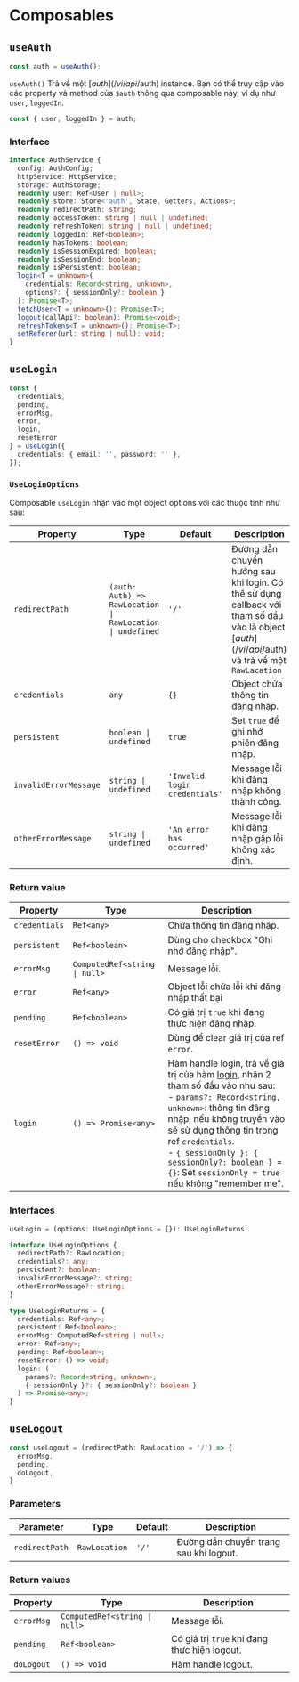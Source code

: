 # Composables

## `useAuth`

```ts
const auth = useAuth();
```

`useAuth()` Trả về một [$auth](/vi/api/$auth) instance. Bạn có thể truy cập vào các property và method của `$auth` thông qua composable này, ví dụ như `user`, `loggedIn`.

```ts
const { user, loggedIn } = auth;
```

### Interface

```ts
interface AuthService {
  config: AuthConfig;
  httpService: HttpService;
  storage: AuthStorage;
  readonly user: Ref<User | null>;
  readonly store: Store<'auth', State, Getters, Actions>;
  readonly redirectPath: string;
  readonly accessToken: string | null | undefined;
  readonly refreshToken: string | null | undefined;
  readonly loggedIn: Ref<boolean>;
  readonly hasTokens: boolean;
  readonly isSessionExpired: boolean;
  readonly isSessionEnd: boolean;
  readonly isPersistent: boolean;
  login<T = unknown>(
    credentials: Record<string, unknown>,
    options?: { sessionOnly?: boolean }
  ): Promise<T>;
  fetchUser<T = unknown>(): Promise<T>;
  logout(callApi?: boolean): Promise<void>;
  refreshTokens<T = unknown>(): Promise<T>;
  setReferer(url: string | null): void;
}
```

## `useLogin`

```ts
const {
  credentials,
  pending,
  errorMsg,
  error,
  login,
  resetError
} = useLogin({
  credentials: { email: '', password: '' },
});
```

### `UseLoginOptions`

Composable `useLogin` nhận vào một object options với các thuộc tính như sau:

| Property | Type | Default | Description |
| --- | --- | --- | --- |
| `redirectPath` | `(auth: Auth) => RawLocation \| RawLocation \| undefined` | `'/'` | Đường dẫn chuyển hướng sau khi login. Có thể sử dụng callback với tham số đầu vào là object [$auth](/vi/api/$auth) và trả về một `RawLacation` |
| `credentials` | `any` | `{}` | Object chứa thông tin đăng nhập. |
| `persistent` | `boolean \| undefined` | `true` | Set `true` để ghi nhớ phiên đăng nhập. |
| `invalidErrorMessage` | `string \| undefined` | `'Invalid login credentials'` | Message lỗi khi đăng nhập không thành công. |
| `otherErrorMessage` | `string \| undefined` | `'An error has occurred'` | Message lỗi khi đăng nhập gặp lỗi không xác định. |

### Return value

| Property | Type | Description |
| --- | --- | --- |
| `credentials` | `Ref<any>` | Chứa thông tin đăng nhập. |
| `persistent` | `Ref<boolean>` | Dùng cho checkbox "Ghi nhớ đăng nhập". |
| `errorMsg` | `ComputedRef<string \| null>` | Message lỗi. |
| `error` | `Ref<any>` | Object lỗi chứa lỗi khi đăng nhập thất bại |
| `pending` | `Ref<boolean>` | Có giá trị `true` khi đang thực hiện đăng nhập. |
| `resetError` | `() => void` | Dùng để clear giá trị của ref `error`. |
| `login` | `() => Promise<any>` | Hàm handle login, trả về giá trị của hàm [login](/vi/api/$auth#login), nhận 2 tham số đầu vào như sau: <br /> - `params?: Record<string, unknown>`: thông tin đăng nhập, nếu không truyền vào sẽ sử dụng thông tin trong ref `credentials`. <br /> - `{ sessionOnly }: { sessionOnly?: boolean } = {}`: Set `sessionOnly = true` nếu không "remember me". |

### Interfaces

```ts
useLogin = (options: UseLoginOptions = {}): UseLoginReturns;

interface UseLoginOptions {
  redirectPath?: RawLocation;
  credentials?: any;
  persistent?: boolean;
  invalidErrorMessage?: string;
  otherErrorMessage?: string;
}

type UseLoginReturns = {
  credentials: Ref<any>;
  persistent: Ref<boolean>;
  errorMsg: ComputedRef<string | null>;
  error: Ref<any>;
  pending: Ref<boolean>;
  resetError: () => void;
  login: (
    params?: Record<string, unknown>,
    { sessionOnly }?: { sessionOnly?: boolean }
  ) => Promise<any>;
}
```

## `useLogout`

```ts
const useLogout = (redirectPath: RawLocation = '/') => {
  errorMsg,
  pending,
  doLogout,
}
```

### Parameters

| Parameter | Type | Default | Description |
| --- | --- | --- | --- |
| `redirectPath` | `RawLocation` | `'/'` | Đường dẫn chuyển trang sau khi logout. |

### Return values

| Property | Type | Description |
| --- | --- | --- |
| `errorMsg` | `ComputedRef<string \| null>` | Message lỗi. |
| `pending` | `Ref<boolean>` | Có giá trị `true` khi đang thực hiện logout. |
| `doLogout` | `() => void` | Hàm handle logout. |
